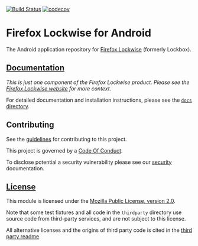 [![Build Status][bitrise-image]][bitrise-link]
[![codecov][codecov-image]][codecov-link]

# Firefox Lockwise for Android

The Android application repository for [Firefox Lockwise][org-website] (formerly Lockbox).

## [Documentation][docs-link]

*This is just one component of the Firefox Lockwise product. Please see the
[Firefox Lockwise website][org-website] for more context.*

For detailed documentation and installation instructions, please see the
[`docs` directory][docs-link].

## Contributing ##

See the [guidelines][contributing-link] for contributing to this project.

This project is governed by a [Code Of Conduct][coc-link].

To disclose potential a security vulnerability please see our
[security][security-link] documentation.

## [License][license-link]

This module is licensed under the [Mozilla Public License,
version 2.0][license-link].

Note that some test fixtures and all code in the `thirdparty` directory use source code from third-party services, and are not subject to this license.

All alternative licenses and the origins of third party code is cited in the [third party readme][third-party-link].

[bitrise-image]: https://app.bitrise.io/app/20089a88380dd14d/status.svg?token=41PRDjKSm0fQCUiS2EmCkQ&branch=master
[bitrise-link]: https://app.bitrise.io/app/20089a88380dd14d
[codecov-image]: https://codecov.io/gh/mozilla-lockwise/lockwise-android/branch/master/graph/badge.svg
[codecov-link]: https://codecov.io/gh/mozilla-lockwise/lockwise-android
[docs-link]: docs/
[org-website]: https://lockwise.firefox.com/
[contributing-link]: docs/contributing.md
[coc-link]: /CODE_OF_CONDUCT.md
[security-link]: docs/SECURITY.md
[license-link]: /LICENSE
[third-party-link]: thirdparty/README.md

